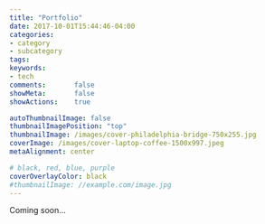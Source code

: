 ```yaml
---
title: "Portfolio"
date: 2017-10-01T15:44:46-04:00
categories:
- category
- subcategory
tags:
keywords:
- tech
comments:       false
showMeta:       false
showActions:    true

autoThumbnailImage: false
thumbnailImagePosition: "top"
thumbnailImage: /images/cover-philadelphia-bridge-750x255.jpg
coverImage: /images/cover-laptop-coffee-1500x997.jpeg
metaAlignment: center

# black, red, blue, purple
coverOverlayColor: black
#thumbnailImage: //example.com/image.jpg
---
```


Coming soon...
